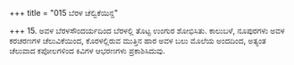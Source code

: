 +++
title = "015 ಬೆರಳ ಚೆಲ್ವಿಕೆಯಿನ್ದ"

+++
15. ಅವಳ ಬೆರಳಸೌಂದರ್ಯದಿಂದ ಬೆರಳಲ್ಲಿ ತೊಟ್ಟ ಉಂಗುರ ಶೋಭಿಸಿತು. ಕಾಲುಬಳೆ, ನೂಪುರಗಳು ಅವಳ ಕರಚರಣಗಳ ಚೆಲುವಿಕೆಯಿಂದ, ಕೊರಳಲ್ಲಿರುವ ಮುತ್ತಿನ ಹಾರ ಅವಳ ಬಲು ಮೊಲೆಯ ಅಂದದಿಂದ, ಅತ್ಯಂತ ಚೆಲುವಾದ ಕಪೋಲಗಳಿಂದ ಕಿವಿಗಳ ಆಭರಣಗಳು ಪ್ರಕಾಶಿಸಿದುವು.